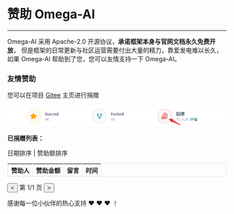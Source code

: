 # 赞助 Omega-AI

--- 

Omega-AI 采用 Apache-2.0 开源协议，**承诺框架本身与官网文档永久免费开放**，
但是框架的日常更新与社区运营需要付出大量的精力，靠爱发电难以长久，如果 Omega-AI 帮助到了您，您可以友情支持一下 Omega-AI。


### 友情赞助

您可以在项目 [Gitee](https://gitee.com/dromara/Omega-AI) 主页进行捐赠

![gitee-zanzhu2.png](/static/img/gitee-zanzhu2.png)



**已捐赠列表：**

<div class="zanzhu-box">
<div class="zanzhu-sort-box">
	<span class="zanzhu-sort-btn zz-sort-native" sort-value="1">日期排序</span>
	<span> | </span>
	<span class="zanzhu-sort-btn" sort-value="2">赞助额排序</span>
</div>
<table class="zanzhu-table" cellspacing="0" border="1" bordercolor="e9e9e9">
	<thead>
		<tr>
			<th>赞助人</th>
			<th>赞助金额</th>
			<th>留言</th>
			<th>时间</th>
		</tr>
	</thead>
	<tbody>
	</tbody>
</table>
<!-- 一些按钮 -->
<div class="zz-btn-box">
	<button onclick="prevPageRDT()"> < </button>
	<span class="zz-pageInfo">第 1/1 页</span>
	<button onclick="nextPageRDT()"> > </button>
</div>
</div>

感谢每一位小伙伴的热心支持 ❤️ ❤️ ❤️ ！